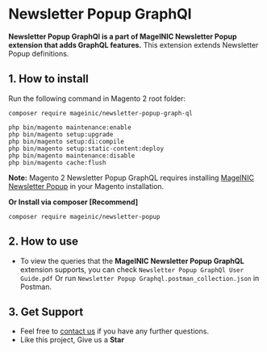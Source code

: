 # Newsletter Popup GraphQl

**Newsletter Popup GraphQl is a part of MageINIC Newsletter Popup extension that adds GraphQL features.** This extension extends Newsletter Popup definitions.

## 1. How to install

Run the following command in Magento 2 root folder:

```
composer require mageinic/newsletter-popup-graph-ql

php bin/magento maintenance:enable
php bin/magento setup:upgrade
php bin/magento setup:di:compile
php bin/magento setup:static-content:deploy
php bin/magento maintenance:disable
php bin/magento cache:flush
```

**Note:**
Magento 2 Newsletter Popup GraphQL requires installing [MageINIC Newsletter Popup](https://github.com/mageinic/NewsletterPopupGraphQl) in your Magento installation.

**Or Install via composer [Recommend]**
```
composer require mageinic/newsletter-popup
```

## 2. How to use

- To view the queries that the **MageINIC Newsletter Popup GraphQL** extension supports, you can check `Newsletter Popup GraphQl User Guide.pdf` Or run `Newsletter Popup Graphql.postman_collection.json` in Postman.

## 3. Get Support

- Feel free to [contact us](https://www.mageinic.com/contact.html) if you have any further questions.
- Like this project, Give us a **Star**